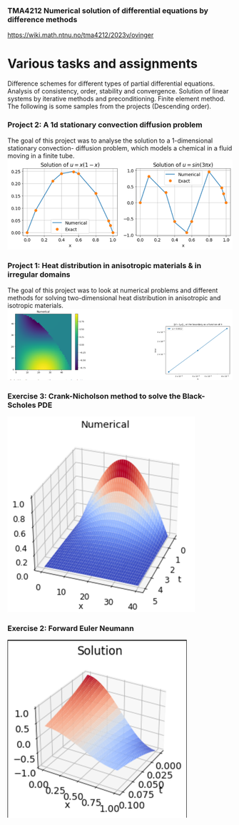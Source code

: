 ### TMA4212 Numerical solution of differential equations by difference methods
https://wiki.math.ntnu.no/tma4212/2023v/ovinger
# Various tasks and assignments
Difference schemes for different types of partial differential equations. Analysis of consistency, order, stability and convergence.
Solution of linear systems by iterative methods and preconditioning. Finite element method.    
The following is some samples from the projects (Descending order).  

###  Project 2: A 1d stationary convection diffusion problem
The goal of this project was to analyse the solution to a 1-dimensional stationary convection-
diffusion problem, which models a chemical in a fluid moving in a finite tube.
![Exact and numerical solutions](Exact_and_numerical_solutions.png)

###  Project 1: Heat distribution in anisotropic materials & in irregular domains
The goal of this project was to look at numerical problems and different methods for solving
two-dimensional heat distribution in anisotropic and isotropic materials.
![Isotropic case in an irregular domain](Isotropic_case_in_an_irregular_domain.png)

### Exercise 3: Crank-Nicholson method to solve the Black-Scholes PDE

![Non-quadratic problem](Non-quadratic_problem.png)

### Exercise 2: Forward Euler Neumann
![forward_euler_neumann](forward_euler_neumann.png)
